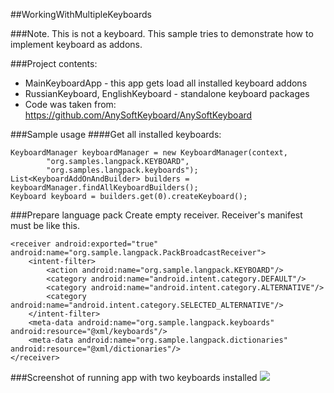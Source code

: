 ##WorkingWithMultipleKeyboards

###Note. This is not a keyboard. This sample tries to demonstrate how to implement keyboard as addons.

###Project contents:
- MainKeyboardApp - this app gets load all installed keyboard addons
- RussianKeyboard, EnglishKeyboard - standalone keyboard packages
- Code was taken from: https://github.com/AnySoftKeyboard/AnySoftKeyboard

###Sample usage
####Get all installed keyboards:
```
KeyboardManager keyboardManager = new KeyboardManager(context,
        "org.samples.langpack.KEYBOARD",
        "org.samples.langpack.keyboards");
List<KeyboardAddOnAndBuilder> builders = keyboardManager.findAllKeyboardBuilders();
Keyboard keyboard = builders.get(0).createKeyboard();
```

###Prepare language pack
Create empty receiver. Receiver's manifest must be like this.
```
<receiver android:exported="true" android:name="org.sample.langpack.PackBroadcastReceiver">
    <intent-filter>
        <action android:name="org.sample.langpack.KEYBOARD"/>
        <category android:name="android.intent.category.DEFAULT"/>
        <category android:name="android.intent.category.ALTERNATIVE"/>
        <category android:name="android.intent.category.SELECTED_ALTERNATIVE"/>
    </intent-filter>
    <meta-data android:name="org.sample.langpack.keyboards" android:resource="@xml/keyboards"/>
    <meta-data android:name="org.sample.langpack.dictionaries" android:resource="@xml/dictionaries"/>
</receiver>
```

###Screenshot of running app with two keyboards installed
![][running_app]

[running_app]: https://raw.githubusercontent.com/yuliskov/WorkingWithMultipleKeyboards/master/screen.png

